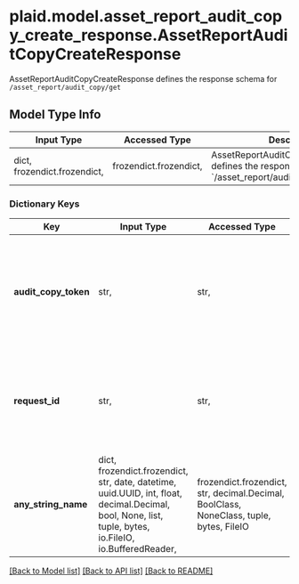 # plaid.model.asset_report_audit_copy_create_response.AssetReportAuditCopyCreateResponse

AssetReportAuditCopyCreateResponse defines the response schema for `/asset_report/audit_copy/get`

## Model Type Info
Input Type | Accessed Type | Description | Notes
------------ | ------------- | ------------- | -------------
dict, frozendict.frozendict,  | frozendict.frozendict,  | AssetReportAuditCopyCreateResponse defines the response schema for &#x60;/asset_report/audit_copy/get&#x60; | 

### Dictionary Keys
Key | Input Type | Accessed Type | Description | Notes
------------ | ------------- | ------------- | ------------- | -------------
**audit_copy_token** | str,  | str,  | A token that can be shared with a third party auditor to allow them to obtain access to the Asset Report. This token should be stored securely. | 
**request_id** | str,  | str,  | A unique identifier for the request, which can be used for troubleshooting. This identifier, like all Plaid identifiers, is case sensitive. | 
**any_string_name** | dict, frozendict.frozendict, str, date, datetime, uuid.UUID, int, float, decimal.Decimal, bool, None, list, tuple, bytes, io.FileIO, io.BufferedReader,  | frozendict.frozendict, str, decimal.Decimal, BoolClass, NoneClass, tuple, bytes, FileIO | any string name can be used but the value must be the correct type | [optional]

[[Back to Model list]](../../README.md#documentation-for-models) [[Back to API list]](../../README.md#documentation-for-api-endpoints) [[Back to README]](../../README.md)

